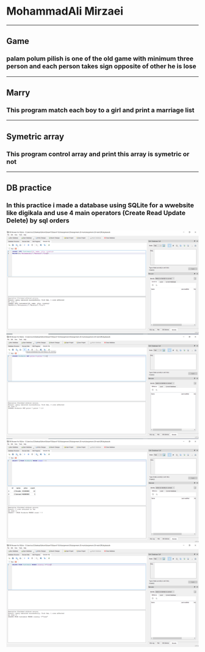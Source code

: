 # MohammadAli Mirzaei
---
## Game
### palam polum pilish is one of the old game with minimum three person and each person takes sign opposite of other he is lose
---
## Marry
### This program match each boy to a girl and print a marriage list
---
## Symetric array
### This program control array and print this array is symetric or not
---
## DB practice
### In this practice i made a database using SQLite for a wwebsite like digikala and use 4 main operators (Create Read Update Delete) by sql orders

![insert into db](DB\Insert.png)
![update db](DB/Update.png)
![select db](DB/Select.png)
![delete from db](DB/Delete.png)
